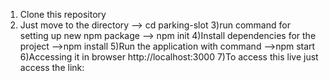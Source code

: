 1. Clone this repository
2. Just move to the directory --> cd parking-slot
   3)run command for setting up new npm package --> npm init
   4)Install dependencies for the project -->npm install
   5)Run the application with command -->npm start
   6)Accessing it in browser http://localhost:3000
   7)To access this live just access the link:
